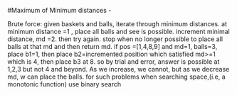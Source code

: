 #Maximum of Minimum distances - 

Brute force:
given baskets and balls, iterate through minimum distances. at minimum distance =1 , place all balls and see is possible. increment minimal distance, md =2. then try again. stop when no longer possible to place all balls at that md and then return md. if  pos =[1,4,8,9] and md=1, balls=3, place b1=1, then place b2=incremented position which satisfied md>=1 which is 4, then place b3 at 8. so by trial and error, answer is possible at 1,2,3 but not 4 and beyond. As we increase, we cannot, but as we decrease md, w can place the balls. for such problems when searching space,(i.e, a monotonic function) use binary search


